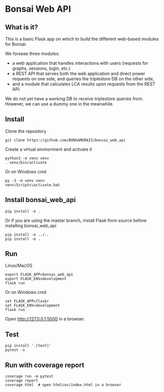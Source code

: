 # Bonsai Web API
## What is it?
This is a basic Flask app on which to build the different web-based modules for Bonsai.

We foresee three modules:

* a web application that handles interactions with users (requests for graphs, sessions, login, etc.)
* a REST API that serves both the web application and direct power requests on one side, and queries the triplestore DB on the other side,
* and a module that calculates LCA results upon requests from the REST API.

We do not yet have a working DB to receive triplestore queries from. However, we can use a dummy one in the meanwhile.

## Install
Clone the repository

    git clone https://github.com/BONSAMURAIS/bonsai_web_api

Create a virtual environment and activate it

    python3 -m venv venv
    . venv/bin/activate

Or on Windows cmd

    py -3 -m venv venv
    venv\Scripts\activate.bat

## Install bonsai_web_api

    pip install -e .

Or if you are using the master branch, install Flask from source before installing bonsai_web_api

    pip install -e ../..
    pip install -e .

## Run
Linux/MacOS

    export FLASK_APP=bonsai_web_api
    export FLASK_ENV=development
    flask run

Or on Windows cmd

    set FLASK_APP=flaskr
    set FLASK_ENV=development
    flask run

Open http://127.0.0.1:5000 in a browser.

## Test
    pip install '.[test]'
    pytest -v

## Run with coverage report

    coverage run -m pytest
    coverage report
    coverage html  # open htmlcov/index.html in a browser
